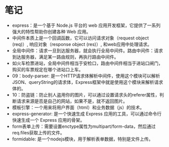 # 笔记

- express：是一个基于 Node.js 平台的 web 应用开发框架，它提供了一系列强大的特性帮助你创建各种 Web 应用。
- 中间件本质上是一个回调函数，它可以访问请求对象（request object (req)）, 响应对象（response object (res)）, 和web应用中处理请求。
- 全局中间件：请求一旦到达服务器，就会执行全局中间件。路由中间件：请求到达服务器，满足某一路由规则，再执行路由中间件。
- 如火车检票进站，全局中间件相当于安检口，路由中间件相当于进站口闸门，购买的车票规定在哪个进站口上车。
- 09：body-parser: 是一个HTTP请求体解析中间件，使用这个模块可以解析JSON、queryString的请求体，Express框架中就是使用这个模块来解析请求体的。
- 10：防盗链：防止别人盗用你的图片，可以通过设置请求头的referer属性，判断请求来源是否是自己的网站，如果不是，就不返回图片。
- 模板引擎：一个用来将用户界面（html）和业务数据（js）的技术。
- express-generator: 是一个快速生成 Express 应用的工具，可以通过命令行快速生成一个 Express 应用的骨架。
- form表单上传：需要设置enctype属性为multipart/form-data，然后通过req.files获取上传的文件。
- formidable: 是一个nodejs模块，用于解析表单数据，特别是文件上传。
